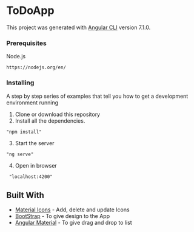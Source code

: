 # ToDoApp

This project was generated with [Angular CLI](https://github.com/angular/angular-cli) version 7.1.0.

### Prerequisites
Node.js
   ```
   https://nodejs.org/en/
   ```

### Installing
A step by step series of examples that tell you how to get a development environment running
1. Clone or download this repository
2. Install all the dependencies.
```
"npm install"
```    
3. Start the server
```
"ng serve"
```

4. Open in browser
```
 "localhost:4200"
```

## Built With

* [Material Icons](https://material.io/tools/icons/?style=baseline) - Add, delete and update Icons
* [BootStrap](https://getbootstrap.com/docs/4.0/getting-started/introduction/) - To give design to the App
* [Angular Material](https://material.angular.io/) - To give drag and drop to list